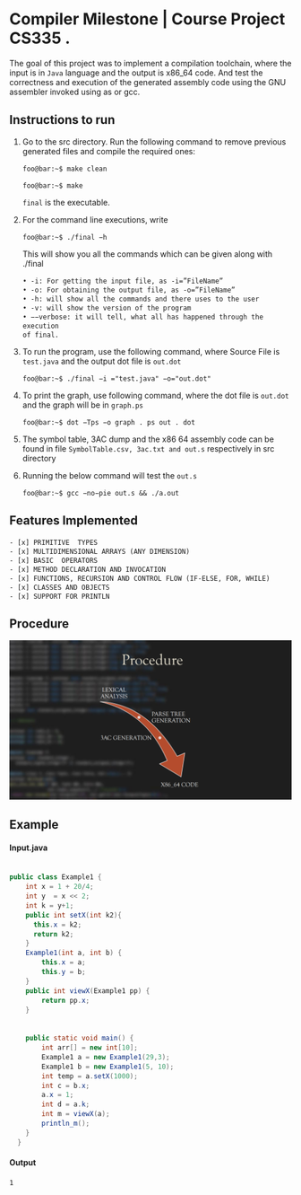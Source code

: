 # Compiler Milestone | Course Project CS335 . 
The goal of this project was to implement a compilation toolchain, where the input is in `Java` language
and the output is x86_64 code. And test the correctness and execution of the generated assembly code using the GNU assembler
invoked using as or gcc.

## Instructions to run
1. Go to the src directory. Run the following command to remove previous generated files and compile the required ones:
    ```console
    foo@bar:~$ make clean
    ```
    ```console 
    foo@bar:~$ make
    ```
    `final` is the executable.

2. For the command line executions, write
    ```console 
    foo@bar:~$ ./final −h
    ```
    This will show you all the commands which can be given along with ./final
    ```
    • -i: For getting the input file, as -i=”FileName”
    • -o: For obtaining the output file, as -o=”FileName”
    • -h: will show all the commands and there uses to the user
    • -v: will show the version of the program
    • −−verbose: it will tell, what all has happened through the execution
    of final.
    ```
3. To run the program, use the following command, where Source File is
    `test.java` and the output dot file is `out.dot`
    ```console 
    foo@bar:~$ ./final −i ="test.java" −o="out.dot"
    ```
4. To print the graph, use following command, where the dot file is `out.dot`
    and the graph will be in `graph.ps`
    ```console 
    foo@bar:~$ dot −Tps −o graph . ps out . dot
    ```
5. The symbol table, 3AC dump and the x86 64 assembly code can be found
    in file `SymbolTable.csv, 3ac.txt and out.s` respectively in src directory
6. Running the below command will test the `out.s`
    ```console 
    foo@bar:~$ gcc −no−pie out.s && ./a.out
    ```

## Features Implemented
    - [x] PRIMITIVE  TYPES
    - [x] MULTIDIMENSIONAL ARRAYS (ANY DIMENSION)
    - [x] BASIC  OPERATORS
    - [x] METHOD DECLARATION AND INVOCATION
    - [x] FUNCTIONS, RECURSION AND CONTROL FLOW (IF-ELSE, FOR, WHILE)
    - [x] CLASSES AND OBJECTS
    - [x] SUPPORT FOR PRINTLN

## Procedure
![Procedure](./images/random.png)

## Example

#### Input.java
```java

public class Example1 {
    int x = 1 + 20/4;
    int y  = x << 2;
    int k = y+1;
    public int setX(int k2){
      this.x = k2;
      return k2;
    }
    Example1(int a, int b) {
        this.x = a;
        this.y = b;
    }
    public int viewX(Example1 pp) {
        return pp.x;
    }

  
    public static void main() {
        int arr[] = new int[10];
        Example1 a = new Example1(29,3);
        Example1 b = new Example1(5, 10);
        int temp = a.setX(1000);
        int c = b.x;
        a.x = 1;
        int d = a.k;
        int m = viewX(a);
        println_m();
    }
  }
  ```
  #### Output
  ```
  1
  ```